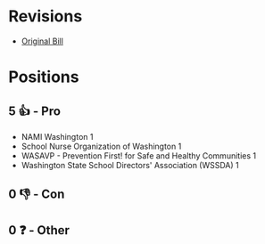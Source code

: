 # Revisions
* [Original Bill](1/)

# Positions
## 5 👍 - Pro
* NAMI Washington 1
* School Nurse Organization of Washington  1
* WASAVP - Prevention First! for Safe and Healthy Communities 1
* Washington State School Directors' Association (WSSDA) 1

## 0 👎 - Con

## 0 ❓ - Other
